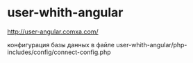 # user-whith-angular

http://user-angular.comxa.com/

конфигурация базы данных в файле  user-whith-angular/php-includes/config/connect-config.php
